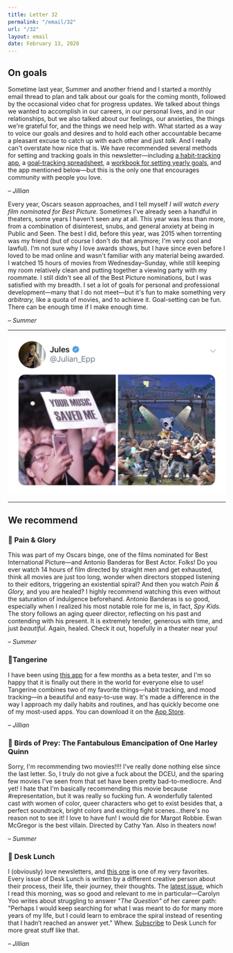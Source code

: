 ```yaml
---
title: Letter 32
permalink: "/email/32"
url: "/32"
layout: email
date: February 13, 2020
---
```


## On goals

Sometime last year, Summer and another friend and I started a monthly email thread to plan and talk about our goals for the coming month, followed by the occasional video chat for progress updates. We talked about things we wanted to accomplish in our careers, in our personal lives, and in our relationships, but we also talked about our feelings, our anxieties, the things we're grateful for, and the things we need help with. What started as a way to voice our goals and desires and to hold each other accountable became a pleasant excuse to catch up with each other and just *talk*. And I really can't overstate how nice that is. We have recommended several methods for setting and tracking goals in this newsletter—including [a habit-tracking app](https://letterstosummer.com/6), a [goal-tracking spreadsheet](https://letterstosummer.com/4), a [workbook for setting yearly goals](https://letterstosummer.com/27), and the app mentioned below—but this is the only one that encourages community with people you love.

– *Jillian*

Every year, Oscars season approaches, and I tell myself *I will watch every film nominated for Best Picture.* Sometimes I've already seen a handful in theaters, some years I haven't seen any at all. This year was less than more, from a combination of disinterest, snubs, and general anxiety at being in Public and Seen. The best I did, before this year, was 2015 when torrenting was my friend (but of course I don't do that anymore; I'm very cool and lawful). I'm not sure why I love awards shows, but I have since even before I loved to be mad online and wasn't familiar with any material being awarded. I watched 15 hours of movies from Wednesday–Sunday, while still keeping my room relatively clean and putting together a viewing party with my roommate. I still didn't see all of the Best Picture nominations, but I was satisfied with my breadth. I set a lot of goals for personal and professional development—many that I do not meet—but it's fun to make something very *arbitrary,* like a quota of movies, and to achieve it. Goal-setting can be fun. There can be enough time if I make enough time.

– *Summer*

<hr>

<a href="https://twitter.com/Julian_Epp/status/1223012353446416391">
  <img src="/assets/images/tweets/32.jpg" class="tweet">
</a>

<hr>

## We recommend

### 🎥 Pain & Glory

This was part of my Oscars binge, one of the films nominated for Best International Picture—and Antonio Banderas for Best Actor. Folks! Do you ever watch 14 hours of film directed by straight men and get exhausted, think all movies are just too long, wonder when directors stopped listening to their editors, triggering an existential spiral? And then you watch *Pain & Glory,* and you are healed? I highly recommend watching this even without the saturation of indulgence beforehand. Antonio Banderas is so good, especially when I realized his most notable role for me is, in fact, *Spy Kids.* The story follows an aging queer director, reflecting on his past and contending with his present. It is extremely tender, generous with time, and just *beautiful.* Again, healed. Check it out, hopefully in a theater near you!

– *Summer*

### 📱Tangerine

I have been using [this app](https://www.tangerine.app) for a few months as a beta tester, and I'm so happy that it is finally out there in the world for everyone else to use! Tangerine combines two of my favorite things—habit tracking, and mood tracking—in a beautiful and easy-to-use way. It's made a difference in the way I approach my daily habits and routines, and has quickly become one of my most-used apps. You can download it on the [App Store](https://apps.apple.com/us/app/tangerine/id1468882685).

– *Jillian*

### 🎥 Birds of Prey: The Fantabulous Emancipation of One Harley Quinn

Sorry, I'm recommending two movies!!!! I've really done nothing else since the last letter. So, I truly do not give a fuck about the DCEU, and the sparing few movies I've seen from that set have been pretty bad-to-mediocre. And yet! I hate that I'm basically recommending this movie because #representation, but it was really so fucking fun. A wonderfully talented cast with women of color, queer characters who get to exist besides that, a perfect soundtrack, bright colors and exciting fight scenes...there's no reason not to see it! I love to have fun! I would die for Margot Robbie. Ewan McGregor is the best villain. Directed by Cathy Yan. Also in theaters now!

– *Summer*

### 💌 Desk Lunch

I (obviously) love newsletters, and [this one](https://www.desklunchnewsletter.com) is one of my very favorites. Every issue of Desk Lunch is written by a different creative person about their process, their life, their journey, their thoughts. The [latest issue](https://mailchi.mp/desklunchnewsletter/issue-97-perpetually-seeking-carolyn-yoo?e=b36865b50b), which I read this morning, was so good and relevant to me in particular—Carolyn Yoo writes about struggling to answer *"The Question"* of her career path: "Perhaps I would keep searching for what I was meant to do for many more years of my life, but I could learn to embrace the spiral instead of resenting that I hadn’t reached an answer yet." Whew. [Subscribe](https://twitter.us16.list-manage.com/subscribe/post?u=9a0a385211ebb7b21b0ef828a&id=908a07a835) to Desk Lunch for more great stuff like that.

– *Jillian*

